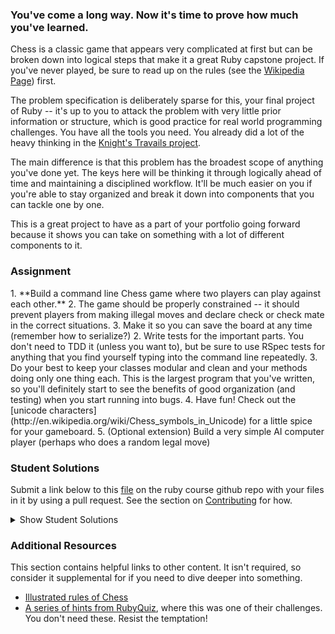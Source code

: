 ### You've come a long way.  Now it's time to prove how much you've learned.

Chess is a classic game that appears very complicated at first but can be broken down into logical steps that make it a great Ruby capstone project.  If you've never played, be sure to read up on the rules (see the [Wikipedia Page](http://en.wikipedia.org/wiki/Chess)) first.

The problem specification is deliberately sparse for this, your final project of Ruby -- it's up to you to attack the problem with very little prior information or structure, which is good practice for real world programming challenges.  You have all the tools you need.  You already did a lot of the heavy thinking in the [Knight's Travails project](https://www.theodinproject.com/courses/ruby-programming/lessons/data-structures-and-algorithms).

The main difference is that this problem has the broadest scope of anything you've done yet.  The keys here will be thinking it through logically ahead of time and maintaining a disciplined workflow.  It'll be much easier on you if you're able to stay organized and break it down into components that you can tackle one by one.

This is a great project to have as a part of your portfolio going forward because it shows you can take on something with a lot of different components to it.

### Assignment

<div class="lesson-content__panel" markdown="1">
  1. **Build a command line Chess game where two players can play against each other.**
  2. The game should be properly constrained -- it should prevent players from making illegal moves and declare check or check mate in the correct situations.
  3. Make it so you can save the board at any time (remember how to serialize?)
  2. Write tests for the important parts.  You don't need to TDD it (unless you want to), but be sure to use RSpec tests for anything that you find yourself typing into the command line repeatedly.
  3. Do your best to keep your classes modular and clean and your methods doing only one thing each.  This is the largest program that you've written, so you'll definitely start to see the benefits of good organization (and testing) when you start running into bugs.
  4. Have fun!  Check out the [unicode characters](http://en.wikipedia.org/wiki/Chess_symbols_in_Unicode) for a little spice for your gameboard.
  5. (Optional extension) Build a very simple AI computer player (perhaps who does a random legal move)
</div>

### Student Solutions
Submit a link below to this [file](https://github.com/TheOdinProject/curriculum/blob/master/ruby_programming/conclusion/project_ruby_final.md) on the ruby course github repo with your files in it by using a pull request. See the section on [Contributing](http://github.com/TheOdinProject/curriculum/blob/master/contributing.md) for how.

<details markdown="block">
  <summary> Show Student Solutions </summary>

* Add your solution below this line!
* [Robin's Solution](https://github.com/CoolGlasses/ruby_final_project)
* [Run After's Solution](https://github.com/run-after/chess)
* [Joshua Aldridge's Solution](https://github.com/JFAldridge/ruby_chess)
* [Lucas Bide's Solution](https://github.com/Lucas-Bide/command_line_chess)
* [Ian's Solution](https://github.com/IanMKesler/chess)
* [BShowen's Solution](https://github.com/BShowen/ruby_chess)
* [Alain Suarez's Solution](https://gitlab.com/asuar/ruby-chess)
* [Chris' Solution](https://github.com/CSalois114/project_chess)
* [Andrija Jelenkovic's Solution](https://github.com/Amdrija/ruby-chess)
* [Jose Salvador's Solution](https://github.com/Jsalvadorpp/chess-game)
* [Onur Temiz's solution](https://github.com/temizonur/chess)
* [Kevin Vuong's solution](https://github.com/fffear/chess)
* [Braxton Lemmon's solution](https://github.com/braxtonlemmon/chess)
* [Rudi Boshoff's solution](https://github.com/RudiBoshoff/chess)
* [Learnsometing's solution](https://github.com/learnsometing/TOP-ruby-projects/tree/master/chess)
* [Chris Wegscheid's solution](https://github.com/cwegscheid08/chess)
* [Jason McKee's solution](https://github.com/jttmckee/odin-chess-project)
* [Simon Tharby's solution](https://github.com/jinjagit/chess)
* [prw001's solution](https://github.com/prw001/chess)
* [Max Garber's solution](https://github.com/bubblebooy/TOP-chess)
* [Btreims's solution](https://github.com/btreim/chess)
* [Javier Machin's solution](https://github.com/Javier-Machin/Chess_Ruby)
* [0zra's solution](https://github.com/0zra/chess)
* [Isil Donmez's solution](https://github.com/isildonmez/chess)
* [Ovsjah Schweinefresser's solution](https://github.com/Ovsjah/ruby_final_project)
* [Andrew's solution](https://github.com/andrewr224/chess)
* [Jmooree30's Solution](https://github.com/jmooree30/Chess.git)
* [Phil's Solution(javascript)](https://github.com/pip36/j_chess) - [View in Browser](https://pip36.github.io/j_chess)
* [Jonathan Yiv's solution](https://github.com/JonathanYiv/chess)
* [Kasey Z's solution](https://github.com/kasey-z/chess_game/tree/master/chess_game)
* [Clayton Sweeten's solution](https://github.com/cjsweeten101/OdinProjects/tree/master/chess)
* [Raiko's solution](https://github.com/Cypher0/chess)
* [adsy430's solution](https://github.com/adampal/ruby_chess)
* [holdercp's solution](https://github.com/holdercp/chess)
* [Nikolay Dyulgerov's solution](https://github.com/NicolayD/ruby-chess)
* [jfonz412's solution](https://github.com/jfonz412/chess)
* [nmac's solution](https://github.com/nmacawile/chess)
* [Ayushka's solution](https://github.com/ayushkamadji/ruby_chess)
* [Orlando's solution](https://github.com/orlandodan14/chess_game)
* [Austin's & Leonard's solution](https://github.com/leosoaivan/TOP_chess)
* [Nicolas Amaya's solution](https://github.com/nicoasp/TOP---Ruby-Final-Project/tree/master)
* [Aleksandar's solution](https://github.com/rodic/RubyChess)
* [Donald's solution](https://github.com/donaldali/Chess)
* [TomTom's solution](https://github.com/tim5046/projectOdin/tree/master/Ruby/FinalProject)
* [Hawkeye's solution](https://github.com/Hawkeye000/command-line-chess)
* [Sergio Ribeiro's solution](https://github.com/serg1o/Chess)
* [Marina Sergeyeva's solution](https://github.com/imousterian/OdinProject/tree/master/Project2_9_Final_Ruby_Chess)
* [Kate McFaul's solution](https://github.com/craftykate/odin-project/tree/master/Chapter_03-Advanced_Ruby/chess)
* [Dominik Stodolny's solution](https://github.com/dstodolny/chess)
* [AtActionPark's solution](https://github.com/AtActionPark/odin_chess)
* [Dan Hoying's solution](https://github.com/danhoying/chess)
* [PiotrAleksander's solution](https://github.com/PiotrAleksander/Ruby/tree/master/Szachy)
* [Sander Schepen's solution](https://github.com/schepens83/theodinproject.com/tree/master/ruby/project16--final-chess)
* [Florian Mainguy's solution](https://github.com/florianmainguy/theodinproject/tree/master/ruby/chess)
* [srashidi's solution](https://github.com/srashidi/Ruby_Final_Project/tree/master/chess)
* [bskillings's solution](https://github.com/bskillings/Odin-Ruby-Final-Chess)
* [Luke Walker's solution](https://github.com/ubershibs/ruby-programming/tree/master/chess)
* [Tomasz Kula's solution](https://github.com/zetsnotdead/chess_ruby)
* [Scott Bobbitt's solution](https://github.com/sco-bo/chess)
* [Miguel Herrera's solution](https://github.com/migueloherrera/chess)
* [Max Gallant's solution](https://github.com/mcgalcode/Ruby/tree/master/Chess)
* [noobling's solution](https://github.com/TopOneOfTopOne/CLI_chess)
* [Sahil Agarwal's solution](https://github.com/sahilda/the_odin_project/tree/master/rubyChess)
* [James Brooks's solution](https://github.com/jhbrooks/chess)
* [Cyprium (Stefan)'s solution](https://github.com/dev-cyprium/chess)
* [Earth35's solution](https://github.com/Earth35/chess)
* [Shala Qweghen's solution](https://github.com/ShalaQweghen/final)
* [Jiazhi Guo's solution](https://github.com/jerrykuo7727/chess)
* [DV's solution](https://github.com/dvislearning/chess)
* [at0micr3d's solution](https://github.com/at0micr3d/ruby_chess)
* [Dylan's solution](https://github.com/resputin/the_odin_project/blob/master/Ruby/final/lib/chess_single_array.rb)
* [David Chapman's solution](https://github.com/davidchappy/odin_training_projects/tree/master/chess)
* [Jerry Gao's solution](https://github.com/blackwright/odin/tree/master/ruby_chess)
* [Samuel Langenfeld's solution](https://github.com/SamuelLangenfeld/Chess)
* [Sophia Wu's solution](https://github.com/SophiaLWu/chess)
* [Braydon Pacheco's solution](https://github.com/pacheeko/chess)
* [John Connor's solution](https://github.com/jacgitcz/chessfinal)
* [Kyle Thomson's solution](https://github.com/idynkydnk/chess)
* [Jonathan Marks's solution](https://github.com/johnjmarks4/Chess)
* [Luján Fernaud's solution](https://github.com/lujanfernaud/ruby-chess)
* [Francisco Carlos's solution](https://github.com/fcarlosdev/the_odin_project/tree/master/chess_game)
* [Bruno Parga's solution](https://github.com/brunoparga/chess)
* [Kusnierewicz solution](https://github.com/Kusnierewicz/Chess-game)
* [Zach Beaird's solution](https://github.com/zbbeaird89/Chess)
* [Matthew King's solution](https://github.com/thewmking/ruby-chess)
* [Jamesredux's solution](https://github.com/Jamesredux/chess)
* [Punnadittr's solution](https://github.com/punnadittr/chess)
* [Alex's solution](https://github.com/alexcorremans/chess)
* [Leila Alderman's solution](https://github.com/leila-alderman/chess)
* [vanny96's solution](https://github.com/vanny96/chess)
* [Vitaly Osipov's solution](https://github.com/vi7ali/chess)
* [Jean Merlet's solution](https://github.com/jeanmerlet/ruby_games/tree/master/chess)
* [Alex Krewson's solution](https://github.com/alexkrewson/chess)
* [Robert Dunbar's solution](https://github.com/RobertDunbar/ruby-chess)
* [Sergej Jurchenko's solution](https://github.com/Sergyurch/chess_game)
* [Husseinhewehiis solution](https://github.com/Husseinhewehii/Chess)
* [Ben Fowler's solution](https://github.com/benfowler04/chess) - [Play on repl.it](https://repl.it/@BenFowler/chess)
* [guacamobley's solution](https://github.com/guacamobley/chess)
* [unheavenlycreature's solution](https://github.com/unheavenlycreature/chess)
* [Bendee's Solution](https://github.com/bendee48/chess) - [Repl.it](https://repl.it/@bendee48/chess)
* [Sanyogita's Solution](https://github.com/SanyogitaPandit/RubyProgramming/tree/master/chess)
* [CodingCop's Solution](https://github.com/cleve703/chess)

</details>

### Additional Resources
This section contains helpful links to other content. It isn't required, so consider it supplemental for if you need to dive deeper into something.

* [Illustrated rules of Chess](http://www.chessvariants.org/d.chess/chess.html)
* [A series of hints from RubyQuiz](http://rubyquiz.com/quiz35.html), where this was one of their challenges.  You don't need these.  Resist the temptation!
